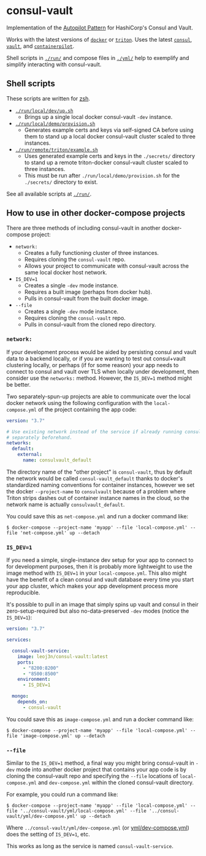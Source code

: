 # consul-vault

Implementation of the [Autopilot Pattern](http://autopilotpattern.io/) for HashiCorp's Consul and Vault.

Works with the latest versions of [`docker`](https://hub.docker.com/editions/community/docker-ce-desktop-mac) or [`triton`](https://github.com/joyent/node-triton#installation). Uses the latest [`consul`](https://www.consul.io/), [`vault`](https://www.vaultproject.io/), and [`containerpilot`](https://www.joyent.com/containerpilot).

Shell scripts in [`./run/`](#run-scripts) and compose files in [`./yml/`](./yml) help to exemplify and simplify interacting with consul-vault.

## Shell scripts

These scripts are written for [zsh](http://zsh.org/).

- [`./run/local/dev/up.sh`](./run/local/dev/up.sh)
  - Brings up a single local docker consul-vault `-dev` instance.
- [`./run/local/demo/provision.sh`](./run/local/demo/provision.sh)
  - Generates example certs and keys via self-signed CA before using them to stand up a local docker consul-vault cluster scaled to three instances.
- [`./run/remote/triton/example.sh`](./run/remote/triton/example.sh)
  - Uses generated example certs and keys in the `./secrets/` directory to stand up a remote triton-docker consul-vault cluster scaled to three instances.
  - This must be run after `./run/local/demo/provision.sh` for the `./secrets/` directory to exist.

See all available scripts at [`./run/`](./run).

## How to use in other docker-compose projects

There are three methods of including consul-vault in another docker-compose project:

- `network:`
  - Creates a fully functioning cluster of three instances.
  - Requires cloning the `consul-vault` repo.
  - Allows your project to communicate with consul-vault across the same local docker host network.
- `IS_DEV=1`
  - Creates a single `-dev` mode instance.
  - Requires a built image (perhaps from docker hub).
  - Pulls in consul-vault from the built docker image.
- `--file`
  - Creates a single `-dev` mode instance.
  - Requires cloning the `consul-vault` repo.
  - Pulls in consul-vault from the cloned repo directory.

### `network:`

If your development process would be aided by persisting consul and vault data to a backend locally, or if you are wanting to test out consul+vault clustering locally, or perhaps (if for some reason) your app needs to connect to consul and vault over TLS when locally under development, then consider use the `networks:` method. However, the `IS_DEV=1` method might be better.

Two separately-spun-up projects are able to communicate over the local docker network using the following configuration with the `local-compose.yml` of the project containing the app code:

```yml
version: "3.7"

# Use existing network instead of the service if already running consul-vault
# separately beforehand.
networks:
  default:
    external:
      name: consulvault_default
```

The directory name of the "other project" is `consul-vault`, thus by default the network would be called `consul-vault_default` thanks to docker's standardized naming conventions for container instances, however we set the docker `--project-name` to `consulvault` because of a problem where Triton strips dashes out of container instance names in the cloud, so the network name is actually `consulvault_default`.

You could save this as `net-compose.yml` and run a docker command like:

```console
$ docker-compose --project-name 'myapp' --file 'local-compose.yml' --file 'net-compose.yml' up --detach
```

### `IS_DEV=1`

If you need a simple, single-instance dev setup for your app to connect to for development purposes, then it is probably more lightweight to use the image method with `IS_DEV=1` in your `local-compose.yml`. This also might have the benefit of a clean consul and vault database every time you start your app cluster, which makes your app development process more reproducible.

It's possible to pull in an image that simply spins up vault and consul in their zero-setup-required but also no-data-preserved `-dev` modes (notice the `IS_DEV=1`):

```yml
version: "3.7"

services:

  consul-vault-service:
    image: leoj3n/consul-vault:latest
    ports:
      - "8200:8200"
      - "8500:8500"
    environment:
      - IS_DEV=1

  mongo:
    depends_on:
      - consul-vault
```

You could save this as `image-compose.yml` and run a docker command like:

```console
$ docker-compose --project-name 'myapp' --file 'local-compose.yml' --file 'image-compose.yml' up --detach
```

### `--file`

Similar to the `IS_DEV=1` method, a final way you might bring consul-vault in `-dev` mode into another docker project that contains your app code is by cloning the consul-vault repo and specifying the `--file` locations of `local-compose.yml` and `dev-compose.yml` within the cloned consul-vault directory.

For example, you could run a command like:

```console
$ docker-compose --project-name 'myapp' --file 'local-compose.yml' --file '../consul-vault/yml/local-compose.yml' --file '../consul-vault/yml/dev-compose.yml' up --detach
```

Where `../consul-vault/yml/dev-compose.yml` (or [yml/dev-compose.yml](yml/dev-compose.yml)) does the setting of `IS_DEV=1`, etc.

This works as long as the service is named `consul-vault-service`.
